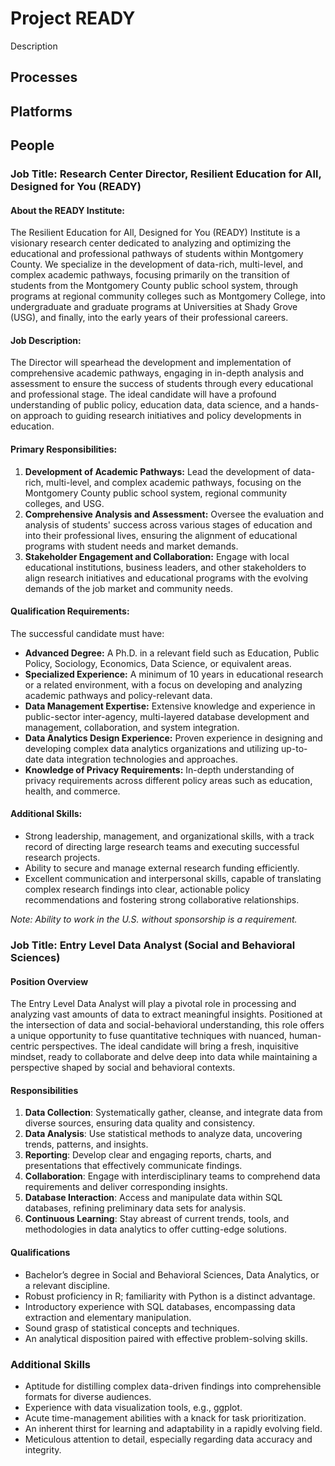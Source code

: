 # Project READY
Description

## Processes

## Platforms

## People

### Job Title: Research Center Director, Resilient Education for All, Designed for You (READY)

#### About the READY Institute:
The Resilient Education for All, Designed for You (READY) Institute is a visionary research center dedicated to analyzing and optimizing the educational and professional pathways of students within Montgomery County. We specialize in the development of data-rich, multi-level, and complex academic pathways, focusing primarily on the transition of students from the Montgomery County public school system, through programs at regional community colleges such as Montgomery College, into undergraduate and graduate programs at Universities at Shady Grove (USG), and finally, into the early years of their professional careers.

#### Job Description:
The Director will spearhead the development and implementation of comprehensive academic pathways, engaging in in-depth analysis and assessment to ensure the success of students through every educational and professional stage. The ideal candidate will have a profound understanding of public policy, education data, data science, and a hands-on approach to guiding research initiatives and policy developments in education.

#### Primary Responsibilities:

1. **Development of Academic Pathways:** Lead the development of data-rich, multi-level, and complex academic pathways, focusing on the Montgomery County public school system, regional community colleges, and USG.
2. **Comprehensive Analysis and Assessment:** Oversee the evaluation and analysis of students' success across various stages of education and into their professional lives, ensuring the alignment of educational programs with student needs and market demands.
3. **Stakeholder Engagement and Collaboration:** Engage with local educational institutions, business leaders, and other stakeholders to align research initiatives and educational programs with the evolving demands of the job market and community needs.

#### Qualification Requirements:
The successful candidate must have:

- **Advanced Degree:** A Ph.D. in a relevant field such as Education, Public Policy, Sociology, Economics, Data Science, or equivalent areas.
- **Specialized Experience:** A minimum of 10 years in educational research or a related environment, with a focus on developing and analyzing academic pathways and policy-relevant data.
- **Data Management Expertise:** Extensive knowledge and experience in public-sector inter-agency, multi-layered database development and management, collaboration, and system integration.
- **Data Analytics Design Experience:** Proven experience in designing and developing complex data analytics organizations and utilizing up-to-date data integration technologies and approaches.
- **Knowledge of Privacy Requirements:** In-depth understanding of privacy requirements across different policy areas such as education, health, and commerce.

#### Additional Skills:

- Strong leadership, management, and organizational skills, with a track record of directing large research teams and executing successful research projects.
- Ability to secure and manage external research funding efficiently.
- Excellent communication and interpersonal skills, capable of translating complex research findings into clear, actionable policy recommendations and fostering strong collaborative relationships.

*Note: Ability to work in the U.S. without sponsorship is a requirement.*


### Job Title: Entry Level Data Analyst (Social and Behavioral Sciences)

#### Position Overview
The Entry Level Data Analyst will play a pivotal role in processing and analyzing vast amounts of data to extract meaningful insights. Positioned at the intersection of data and social-behavioral understanding, this role offers a unique opportunity to fuse quantitative techniques with nuanced, human-centric perspectives. The ideal candidate will bring a fresh, inquisitive mindset, ready to collaborate and delve deep into data while maintaining a perspective shaped by social and behavioral contexts.

#### Responsibilities

1. **Data Collection**: Systematically gather, cleanse, and integrate data from diverse sources, ensuring data quality and consistency.
2. **Data Analysis**: Use statistical methods to analyze data, uncovering trends, patterns, and insights.
3. **Reporting**: Develop clear and engaging reports, charts, and presentations that effectively communicate findings.
4. **Collaboration**: Engage with interdisciplinary teams to comprehend data requirements and deliver corresponding insights.
5. **Database Interaction**: Access and manipulate data within SQL databases, refining preliminary data sets for analysis.
6. **Continuous Learning**: Stay abreast of current trends, tools, and methodologies in data analytics to offer cutting-edge solutions.

#### Qualifications

- Bachelor’s degree in Social and Behavioral Sciences, Data Analytics, or a relevant discipline.
- Robust proficiency in R; familiarity with Python is a distinct advantage.
- Introductory experience with SQL databases, encompassing data extraction and elementary manipulation.
- Sound grasp of statistical concepts and techniques.
- An analytical disposition paired with effective problem-solving skills.

### Additional Skills

- Aptitude for distilling complex data-driven findings into comprehensible formats for diverse audiences.
- Experience with data visualization tools, e.g., ggplot.
- Acute time-management abilities with a knack for task prioritization.
- An inherent thirst for learning and adaptability in a rapidly evolving field.
- Meticulous attention to detail, especially regarding data accuracy and integrity.

